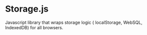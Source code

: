 Storage.js
==========

Javascript library that wraps storage logic ( localStorage, WebSQL, IndexedDB) for all browsers.